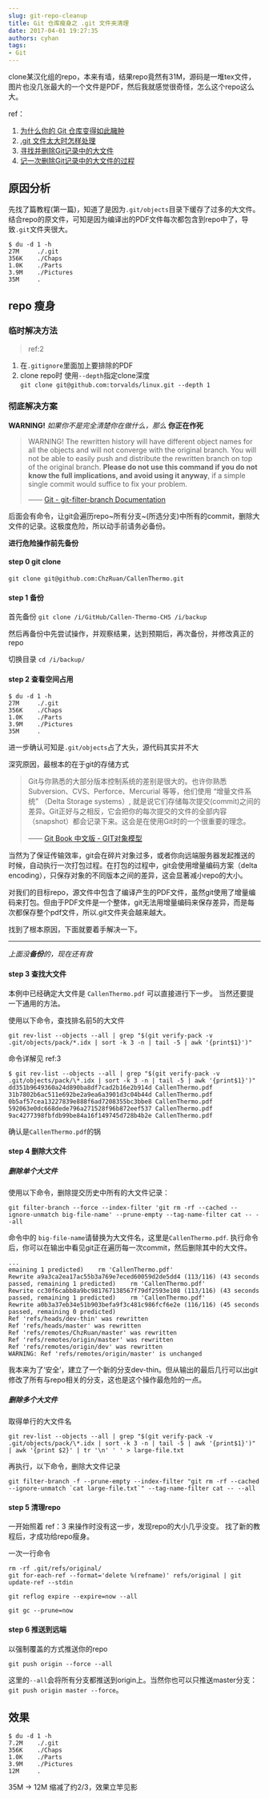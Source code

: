 ```yaml
---
slug: git-repo-cleanup
title: Git 仓库瘦身之 .git 文件夹清理
date: 2017-04-01 19:27:35
authors: cyhan
tags:
- Git
---
```

clone某汉化组的repo，本来有墙，结果repo竟然有31M，源码是一堆tex文件，图片也没几张最大的一个文件是PDF，然后我就感觉很奇怪，怎么这个repo这么大。

<!-- truncate -->

ref：    
1. [为什么你的 Git 仓库变得如此臃肿](http://www.jianshu.com/p/7231b509c279)
2. [.git 文件太大时怎样处理](https://segmentfault.com/q/1010000000171057)
3. [寻找并删除Git记录中的大文件](http://harttle.github.io/2016/03/22/purge-large-files-in-gitrepo.html)
4. [记一次删除Git记录中的大文件的过程](http://www.hollischuang.com/archives/1708)


## 原因分析
先找了篇教程(第一篇)，知道了是因为`.git/objects`目录下缓存了过多的大文件。结合repo的原文件，可知是因为编译出的PDF文件每次都包含到repo中了，导致`.git`文件夹很大。

```
$ du -d 1 -h
27M     ./.git
356K    ./Chaps
1.0K    ./Parts
3.9M    ./Pictures
35M     .
```

## repo 瘦身
### 临时解决方法
>ref:2

1. 在`.gitignore`里面加上要排除的PDF
2. clone repo时 使用`--depth`指定clone深度   
    `git clone git@github.com:torvalds/linux.git --depth 1`     

### 彻底解决方案

**WARNING!**
_如果你不是完全清楚你在做什么，那么_
**你正在作死**

>WARNING! The rewritten history will have different object names for all the objects and will not converge with the original branch. You will not be able to easily push and distribute the rewritten branch on top of the original branch. **Please do not use this command if you do not know the full implications, and avoid using it anyway**, if a simple single commit would suffice to fix your problem. 
>
>—— 
[Git - git-filter-branch Documentation](https://git-scm.com/docs/git-filter-branch)

后面会有命令，让git会遍历repo~所有分支~(所选分支)中所有的commit，删除大文件的记录。这极度危险，所以动手前请务必备份。

**进行危险操作前先备份**

#### step 0 git clone
`git clone git@github.com:ChzRuan/CallenThermo.git`

#### step 1 备份
首先备份
`git clone /i/GitHub/Callen-Thermo-CHS /i/backup`

然后再备份中先尝试操作，并观察结果，达到预期后，再次备份，并修改真正的repo

切换目录
`cd /i/backup/`

#### step 2 查看空间占用
```
$ du -d 1 -h
27M     ./.git
356K    ./Chaps
1.0K    ./Parts
3.9M    ./Pictures
35M     .
```

进一步确认可知是`.git/objects`占了大头，源代码其实并不大

深究原因，最根本的在于git的存储方式

>Git与你熟悉的大部分版本控制系统的差别是很大的。也许你熟悉Subversion、CVS、Perforce、Mercurial 等等，他们使用 “增量文件系统” （Delta Storage systems）, 就是说它们存储每次提交(commit)之间的差异。Git正好与之相反，它会把你的每次提交的文件的全部内容（snapshot）都会记录下来。这会是在使用Git时的一个很重要的理念。
>
>——
[Git Book 中文版 - GIT对象模型](https://github.com/liuhui998/gitbook/blob/master/text_zh/02_Git_Object_Db_Basics/0_%20Git_Object_Db_Basics.markdown#与svn的区别)

当然为了保证传输效率，git会在碎片对象过多，或者你向远端服务器发起推送的时候，自动执行一次打包过程。在打包的过程中，git会使用增量编码方案（delta encoding），只保存对象的不同版本之间的差异，这会显著减小repo的大小。

对我们的目标repo，源文件中包含了编译产生的PDF文件，虽然git使用了增量编码来打包。但由于PDF文件是一个整体，git无法用增量编码来保存差异，而是每次都保存整个pdf文件，所以.git文件夹会越来越大。

找到了根本原因，下面就要着手解决一下。

-------
_上面没**备份**的，现在还有救_

#### step 3 查找大文件
本例中已经确定大文件是 `CallenThermo.pdf` 可以直接进行下一步。
当然还要提一下通用的方法。

使用以下命令，查找排名前5的大文件

`git rev-list --objects --all | grep "$(git verify-pack -v .git/objects/pack/*.idx | sort -k 3 -n | tail -5 | awk '{print$1}')"`

命令详解见 ref:3 

```
$ git rev-list --objects --all | grep "$(git verify-pack -v .git/objects/pack/\*.idx | sort -k 3 -n | tail -5 | awk '{print$1}')"
dd351b9649360a24d890ba8df7cad2b16e2b914d CallenThermo.pdf
31b7802b6ac511e692be2a9ea6a3901d3c04b44d CallenThermo.pdf
0b5af57cea13227839e888f6ad7208355bc3bbe8 CallenThermo.pdf
592063e0dc668dede796a271528f96b872eef537 CallenThermo.pdf
9ac4277398fbfdb99be84a16f149745d728b4b2e CallenThermo.pdf
```

确认是`CallenThermo.pdf`的锅

#### step 4 删除大文件

##### 删除单个大文件
使用以下命令，删除提交历史中所有的大文件记录：

```
git filter-branch --force --index-filter 'git rm -rf --cached --ignore-unmatch big-file-name' --prune-empty --tag-name-filter cat -- --all
```

命令中的 `big-file-name`请替换为大文件名，这里是`CallenThermo.pdf`.
执行命令后，你可以在输出中看见git正在遍历每一次commit，然后删除其中的大文件。

```
...
emaining 1 predicted)    rm 'CallenThermo.pdf'
Rewrite a9a3ca2ea17ac55b3a769e7eced60059d2de5dd4 (113/116) (43 seconds passed, remaining 1 predicted)    rm 'CallenThermo.pdf'
Rewrite cc30f6cabb8a9bc981767138567f79df2593e108 (113/116) (43 seconds passed, remaining 1 predicted)    rm 'CallenThermo.pdf'
Rewrite a0b3a37eb34e51b903befa9f3c481c986fcf6e2e (116/116) (45 seconds passed, remaining 0 predicted)
Ref 'refs/heads/dev-thin' was rewritten
Ref 'refs/heads/master' was rewritten
Ref 'refs/remotes/ChzRuan/master' was rewritten
Ref 'refs/remotes/origin/master' was rewritten
Ref 'refs/remotes/origin/dev' was rewritten
WARNING: Ref 'refs/remotes/origin/master' is unchanged
```

我本来为了‘安全’，建立了一个新的分支dev-thin。但从输出的最后几行可以出git修改了所有与repo相关的分支，这也是这个操作最危险的一点。


##### 删除多个大文件
取得单行的大文件名

```
git rev-list --objects --all | grep "$(git verify-pack -v .git/objects/pack/\*.idx | sort -k 3 -n | tail -5 | awk '{print$1}')" | awk '{print $2}' | tr '\n' ' ' > large-file.txt
```

再执行，以下命令，删除大文件记录
```
git filter-branch -f --prune-empty --index-filter "git rm -rf --cached --ignore-unmatch `cat large-file.txt`" --tag-name-filter cat -- --all
```

#### step 5 清理repo
一开始照着 ref：3 来操作时没有这一步，发现repo的大小几乎没变。
找了新的教程后，才成功给repo瘦身。

一次一行命令
```
rm -rf .git/refs/original/
git for-each-ref --format='delete %(refname)' refs/original | git update-ref --stdin

git reflog expire --expire=now --all

git gc --prune=now
```

#### step 6 推送到远端
以强制覆盖的方式推送你的repo

```
git push origin --force --all
```

这里的`--all`会将所有分支都推送到origin上。当然你也可以只推送master分支： `git push origin master --force`。


## 效果

```
$ du -d 1 -h
7.2M    ./.git
356K    ./Chaps
1.0K    ./Parts
3.9M    ./Pictures
12M     .
```

35M -> 12M 缩减了约2/3，效果立竿见影
